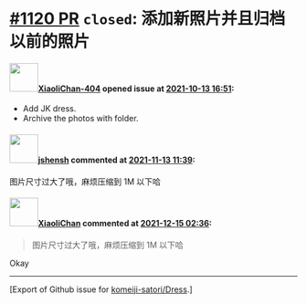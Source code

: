 # [\#1120 PR](https://github.com/komeiji-satori/Dress/pull/1120) `closed`: 添加新照片并且归档以前的照片

#### <img src="https://avatars.githubusercontent.com/u/88474989?u=fc8b57c61f66e6fa1ca9e0178eb5e01bbe7c6764&v=4" width="50">[XiaoliChan-404](https://github.com/XiaoliChan-404) opened issue at [2021-10-13 16:51](https://github.com/komeiji-satori/Dress/pull/1120):

- Add JK dress.
- Archive the photos with folder.

#### <img src="https://avatars.githubusercontent.com/u/11555188?u=a30048e930d245fed6f3ced3ecb01e97b9f3f6cc&v=4" width="50">[jshensh](https://github.com/jshensh) commented at [2021-11-13 11:39](https://github.com/komeiji-satori/Dress/pull/1120#issuecomment-968054759):

图片尺寸过大了哦，麻烦压缩到 1M 以下哈

#### <img src="https://avatars.githubusercontent.com/u/30458572?v=4" width="50">[XiaoliChan](https://github.com/XiaoliChan) commented at [2021-12-15 02:36](https://github.com/komeiji-satori/Dress/pull/1120#issuecomment-994235314):

> 图片尺寸过大了哦，麻烦压缩到 1M 以下哈

Okay


-------------------------------------------------------------------------------



[Export of Github issue for [komeiji-satori/Dress](https://github.com/komeiji-satori/Dress).]
